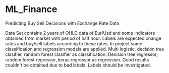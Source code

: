 # ML_Finance
Predicting Buy Sell Decisions with Exchange Rate Data

Data Set contains 2 years of OHLC data of Eur/Usd and some indicators obtained from market  with period of half hour. 
Labels are expected change rates and buy/sell labels according to these rates. 
In project some classification and regression models are applied. 
Multi logistic, decision tree clasifier, random forest clasifier as classification.
Decision tree regressor, random forest regressor, keras regressor as regression.
Good results couldn't be obtained due to bad labels. 
Labels should be investigated.
